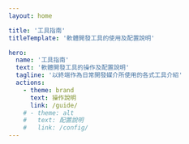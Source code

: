```yaml
---
layout: home

title: '工具指南'
titleTemplate: '軟體開發工具的使用及配置說明'

hero:
  name: '工具指南'
  text: '軟體開發工具的操作及配置說明'
  tagline: '以終端作為日常開發媒介所使用的各式工具介紹'
  actions:
    - theme: brand
      text: 操作說明
      link: /guide/
    # - theme: alt
    #   text: 配置說明
    #   link: /config/
---
```

